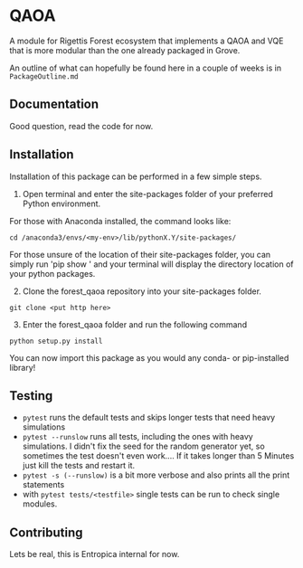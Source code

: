 # QAOA
A module for Rigettis Forest ecosystem that implements a QAOA and VQE that is more modular than the one already packaged in Grove.

An outline of what can hopefully be found here in a couple of weeks is in `PackageOutline.md`

## Documentation
Good question, read the code for now.

## Installation
Installation of this package can be performed in a few simple steps.
1. Open terminal and enter the site-packages folder of your preferred Python environment.

For those with Anaconda installed, the command looks like:
```
cd /anaconda3/envs/<my-env>/lib/pythonX.Y/site-packages/
```
For those unsure of the location of their site-packages folder, you can simply run 'pip show <package name>' and your terminal will display the directory location of your python packages.

2. Clone the forest_qaoa repository into your site-packages folder.
```
git clone <put http here>
```
3. Enter the forest_qaoa folder and run the following command
 
```
python setup.py install
```
You can now import this package as you would any conda- or pip-installed library!

## Testing
 - `pytest` runs the default tests and skips longer tests that need heavy simulations
 - `pytest --runslow` runs all tests, including the ones with heavy simulations. I didn't fix the seed for the random generator yet, so sometimes the test doesn't even work.... If it takes longer than 5 Minutes just kill the tests and restart it.
 - `pytest -s (--runslow)` is a bit more verbose and also prints all the print statements
 - with `pytest tests/<testfile>` single tests can be run to check single modules.

## Contributing
Lets be real, this is Entropica internal for now.
